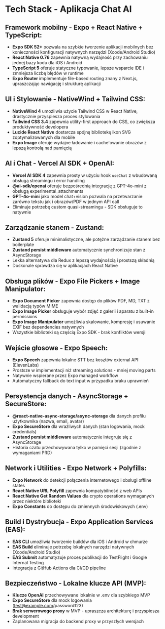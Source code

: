 # Tech Stack - Aplikacja Chat AI

## Framework mobilny - Expo + React Native + TypeScript:

- **Expo SDK 52+** pozwala na szybkie tworzenie aplikacji mobilnych bez konieczności konfiguracji natywnych narzędzi (Xcode/Android Studio)
- **React Native 0.76** zapewnia natywną wydajność przy zachowaniu jednej bazy kodu dla iOS i Android
- **TypeScript 5** oferuje statyczne typowanie, lepsze wsparcie IDE i zmniejsza liczbę błędów w runtime
- **Expo Router** implementuje file-based routing znany z Next.js, upraszczając nawigację i strukturę aplikacji

## UI i Stylowanie - NativeWind + Tailwind CSS:

- **NativeWind 4** umożliwia użycie Tailwind CSS w React Native, drastycznie przyspiesza proces stylowania
- **Tailwind CSS 3.4** zapewnia utility-first approach do CSS, co zwiększa produktywność developera
- **Lucide React Native** dostarcza spójną bibliotekę ikon SVG zoptymalizowanych dla mobile
- **Expo Image** oferuje wydajne ładowanie i cache'owanie obrazów z lepszą kontrolą nad pamięcią

## AI i Chat - Vercel AI SDK + OpenAI:

- **Vercel AI SDK 4** zapewnia prosty w użyciu hook `useChat` z wbudowaną obsługą streamingu i error handling
- **@ai-sdk/openai** oferuje bezpośrednią integrację z GPT-4o-mini z obsługą experimental_attachments
- **GPT-4o-mini** jako model chat+vision pozwala na przetwarzanie zarówno tekstu jak i obrazów/PDF w jednym API call
- Eliminuje potrzebę custom quasi-streamingu - SDK obsługuje to natywnie

## Zarządzanie stanem - Zustand:

- **Zustand 5** oferuje minimalistyczne, ale potężne zarządzanie stanem bez boilerplate
- **Zustand persist middleware** automatycznie synchronizuje stan z AsyncStorage
- Lekka alternatywa dla Redux z lepszą wydajnością i prostszą składnią
- Doskonale sprawdza się w aplikacjach React Native

## Obsługa plików - Expo File Pickers + Image Manipulator:

- **Expo Document Picker** zapewnia dostęp do plików PDF, MD, TXT z walidacją typów MIME
- **Expo Image Picker** obsługuje wybór zdjęć z galerii i aparatu z built-in permissions
- **Expo Image Manipulator** umożliwia skalowanie, kompresję i usuwanie EXIF bez dependencies natywnych
- Wszystkie biblioteki są częścią Expo SDK - brak konfliktów wersji

## Wejście głosowe - Expo Speech:

- **Expo Speech** zapewnia lokalne STT bez kosztów external API (ElevenLabs)
- Prostsze w implementacji niż streaming solutions - mniej moving parts
- Natywnie wspierane przez Expo managed workflow
- Automatyczny fallback do text input w przypadku braku uprawnień

## Persystencja danych - AsyncStorage + SecureStore:

- **@react-native-async-storage/async-storage** dla danych profilu użytkownika (nazwa, email, avatar)
- **Expo SecureStore** dla wrażliwych danych (stan logowania, mock credentials)
- **Zustand persist middleware** automatycznie integruje się z AsyncStorage
- Historia czatu przechowywana tylko w pamięci sesji (zgodnie z wymaganiami PRD)

## Network i Utilities - Expo Network + Polyfills:

- **Expo Network** do detekcji połączenia internetowego i obsługi offline states
- **React Native URL Polyfill** zapewnia kompatybilność z web APIs
- **React Native Get Random Values** dla crypto operations wymaganych przez niektóre biblioteki
- **Expo Constants** do dostępu do zmiennych środowiskowych (.env)

## Build i Dystrybucja - Expo Application Services (EAS):

- **EAS CLI** umożliwia tworzenie buildów dla iOS i Android w chmurze
- **EAS Build** eliminuje potrzebę lokalnych narzędzi natywnych (Xcode/Android Studio)
- **EAS Submit** automatyzuje proces publikacji do TestFlight i Google Internal Testing
- Integracja z GitHub Actions dla CI/CD pipeline

## Bezpieczeństwo - Lokalne klucze API (MVP):

- **Klucze OpenAI** przechowywane lokalnie w .env dla szybkiego MVP
- **Expo SecureStore** dla mock logowania (test@example.com/password123)
- **Brak serwerowego proxy** w MVP - upraszcza architekturę i przyspiesza development
- Zaplanowana migracja do backend proxy w przyszłych wersjach
